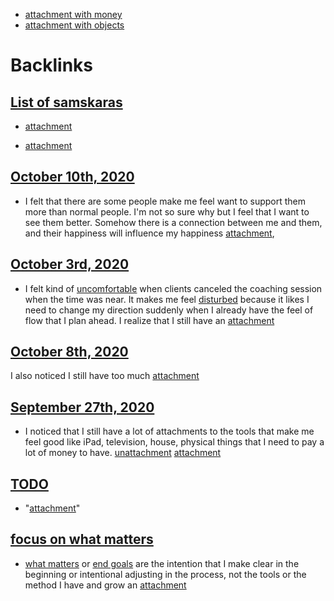- [attachment with money](<attachment with money.md>)
- [attachment with objects](<attachment with objects.md>)

# Backlinks
## [List of samskaras](<List of samskaras.md>)
- [attachment](<attachment.md>)

- [attachment](<attachment.md>)

## [October 10th, 2020](<October 10th, 2020.md>)
- I felt that there are some people make me feel want to support them more than normal people. I'm not so sure why but I feel that I want to see them better. Somehow there is a connection between me and them, and their happiness will influence my happiness [attachment](<attachment.md>),

## [October 3rd, 2020](<October 3rd, 2020.md>)
- I felt kind of [uncomfortable](<uncomfortable.md>) when clients canceled the coaching session when the time was near. It makes me feel [disturbed](<disturbed.md>) because it likes I need to change my direction suddenly when I already have the feel of flow that I plan ahead. I realize that I still have an [attachment](<attachment.md>)

## [October 8th, 2020](<October 8th, 2020.md>)
I also noticed I still have too much [attachment](<attachment.md>)

## [September 27th, 2020](<September 27th, 2020.md>)
- I noticed that I still have a lot of attachments to the tools that make me feel good like iPad, television, house, physical things that I need to pay a lot of money to have. [unattachment](<unattachment.md>) [attachment](<attachment.md>)

## [TODO](<TODO.md>)
- "[attachment](<attachment.md>)"

## [focus on what matters](<focus on what matters.md>)
- [what matters](<what matters.md>) or [end goals](<end goals.md>) are the intention that I make clear in the beginning or intentional adjusting in the process, not the tools or the method I have and grow an [attachment](<attachment.md>)

